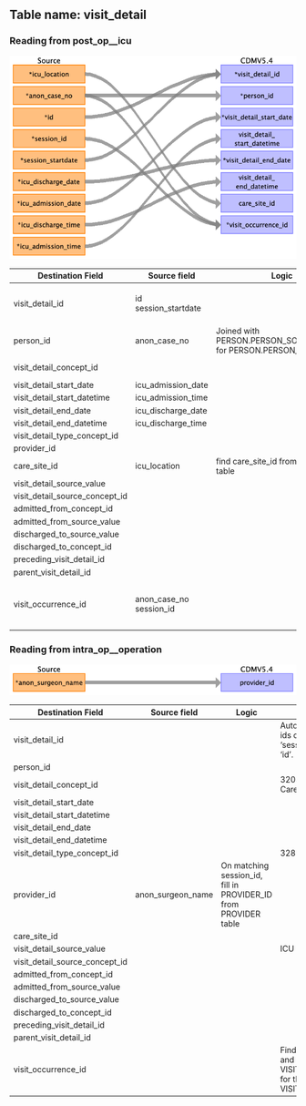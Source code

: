 ## Table name: visit_detail

### Reading from post_op__icu

![](md_files/image9.png)

| Destination Field | Source field | Logic | Comment field |
| --- | --- | --- | --- |
| visit_detail_id | id<br>session_startdate |  | Autogenerated unique ids order by ‘session_startdate’ and ‘id’. |
| person_id | anon_case_no | Joined with PERSON.PERSON_SOURCE_VALUE for PERSON.PERSON_ID |  |
| visit_detail_concept_id |  |  | 32037 for Intensive Care |
| visit_detail_start_date | icu_admission_date |  |  |
| visit_detail_start_datetime | icu_admission_time |  |  |
| visit_detail_end_date | icu_discharge_date |  |  |
| visit_detail_end_datetime | icu_discharge_time |  |  |
| visit_detail_type_concept_id |  |  | 32879 for Registry |
| provider_id |  |  |  |
| care_site_id | icu_location | find care_site_id from care_site table |  |
| visit_detail_source_value |  |  | ICU |
| visit_detail_source_concept_id |  |  |  |
| admitted_from_concept_id |  |  |  |
| admitted_from_source_value |  |  |  |
| discharged_to_source_value |  |  |  |
| discharged_to_concept_id |  |  |  |
| preceding_visit_detail_id |  |  |  |
| parent_visit_detail_id |  |  |  |
| visit_occurrence_id | anon_case_no<br>session_id |  | Find matching case_no and session_id in table VISIT_OCCURRENCE for their VISIT_OCCURRENCE_ID |

### Reading from intra_op__operation

![](md_files/image10.png)

| Destination Field | Source field | Logic | Comment field |
| --- | --- | --- | --- |
| visit_detail_id |  |  | Autogenerated unique ids order by ‘session_startdate’ and ‘id’. |
| person_id |  |  |  |
| visit_detail_concept_id |  |  | 32037 for Intensive Care |
| visit_detail_start_date |  |  |  |
| visit_detail_start_datetime |  |  |  |
| visit_detail_end_date |  |  |  |
| visit_detail_end_datetime |  |  |  |
| visit_detail_type_concept_id |  |  | 32879 for Registry |
| provider_id | anon_surgeon_name | On matching session_id, fill in PROVIDER_ID from PROVIDER table |  |
| care_site_id |  |  |  |
| visit_detail_source_value |  |  | ICU |
| visit_detail_source_concept_id |  |  |  |
| admitted_from_concept_id |  |  |  |
| admitted_from_source_value |  |  |  |
| discharged_to_source_value |  |  |  |
| discharged_to_concept_id |  |  |  |
| preceding_visit_detail_id |  |  |  |
| parent_visit_detail_id |  |  |  |
| visit_occurrence_id |  |  | Find matching case_no and session_id in table VISIT_OCCURRENCE for their VISIT_OCCURRENCE_ID |

